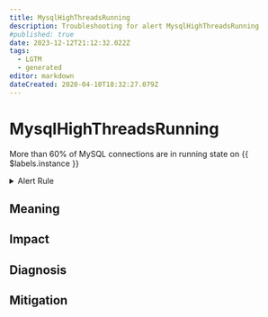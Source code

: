 ```yaml
---
title: MysqlHighThreadsRunning
description: Troubleshooting for alert MysqlHighThreadsRunning
#published: true
date: 2023-12-12T21:12:32.022Z
tags: 
  - LGTM
  - generated
editor: markdown
dateCreated: 2020-04-10T18:32:27.079Z
---
```


# MysqlHighThreadsRunning

More than 60% of MySQL connections are in running state on {{ $labels.instance }}

<details>
  <summary>Alert Rule</summary>

{{% rule "mysql/mysqld-exporter.yml" "MysqlHighThreadsRunning" %}}

{{% comment %}}

```yaml
alert: MysqlHighThreadsRunning
expr: max_over_time(mysql_global_status_threads_running[1m]) / mysql_global_variables_max_connections * 100 > 60
for: 2m
labels:
    severity: warning
annotations:
    summary: MySQL high threads running (instance {{ $labels.instance }})
    description: |-
        More than 60% of MySQL connections are in running state on {{ $labels.instance }}
          VALUE = {{ $value }}
          LABELS = {{ $labels }}
    runbook: https://github.com/srerun/prometheus-alerts/blob/main/content/runbooks/mysqld-exporter/MysqlHighThreadsRunning.md

```

{{% /comment %}}

</details>


## Meaning
[//]: # "Short paragraph that explains what the alert means"


## Impact
[//]: # "What could / will happen if the alert is not addressed"



## Diagnosis
[//]: # "Steps to take to identify the cause of the problem"



## Mitigation
[//]: # "The steps necessary to resolve the alert"
